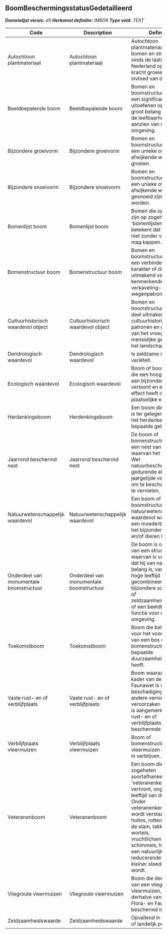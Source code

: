 ﻿## BoomBeschermingsstatusGedetailleerd

*__Domeinlijst versie:__ d5*
*__Herkomst definitie:__ IMBOR*
*__Type veld:__ TEXT*

|__Code__ |__Description__ |__Definitie__	|
|	---	|	---	|   ---	| 
| Autochtoon plantmateriaal | Autochtoon plantmateriaal | Autochtoon plantmateriaal zijn bomen en struiken die sinds de laatste ijstijd in Nederland op eigen kracht groeien, zonder invloed van de mens. |
| Beeldbepalende boom | Beeldbepalende boom | Bomen en boomstructuren die een significant effect uitoefenen op en van groot belang zijn voor de leefbaarheid en het aanzien van de omgeving. |
| Bijzondere groeivorm | Bijzondere groeivorm | Bomen en boomstructuren die op een unieke of afwijkende wijze groeien. |
| Bijzondere snoeivorm | Bijzondere snoeivorm | Bomen en boomstructuren die op een unieke of afwijkende wijze gesnoeid zijn of worden. |
| Bomenlijst boom | Bomenlijst boom | Bomen die opgenomen zijn op zogeheten 'bomenlijsten,' wat betekent dat men ze niet zonder vergunning mag kappen. |
| Bomenstructuur boom | Bomenstructuur boom | Bomen en boomstructuren met een verbindend karakter of deel uitmakend van kenmerkende verkaveling- en wegenpatronen. |
| Cultuurhistorisch waardevol object | Cultuurhistorisch waardevol object | Bomen en boomstructuren die deel uitmaken van cultuurhistorische patronen en getuigen van het vroegere menselijke gebruik van het landschap. |
| Dendrologisch waardevol | Dendrologisch waardevol | Is zeldzame soort of variëteit. |
| Ecologisch waardevol | Ecologisch waardevol | Boom of boomstructuur die een hoog potentieel aan bijzondere soorten vertoont en een positief effect heeft op de plaatselijke ecologie. |
| Herdenkingsboom | Herdenkingsboom | Een boom die geplant is ter gelegenheid van het herdenken van een bepaalde gebeurtenis. |
| Jaarrond beschermd nest | Jaarrond beschermd nest | De boom of bomenstructuur bevat een nest van gevogelte waarvan het volgens de Wet natuurbescherming gedurende elk jaargetijde verboden is om te beschadigen of te vernielen. |
| Natuurwetenschappelijk waardevol | Natuurwetenschappelijk waardevol | Een boom of boomstructuur is natuurwetenschappelijk waardevol wanneer het een moederboom is, het bijzondere planten en/of dieren herbergt. |
| Onderdeel van monumentale boomstructuur | Onderdeel van monumentale boomstructuur | De boom is onderdeel van een structuur waarvan is vastgelegd dat hij van nationaal belang is, vanwege een hoge leeftijd gecombineerd met een bijzondere schoonheid of zeldzaamheidswaarde, of een beeldbepalende functie voor de omgeving. |
| Toekomstboom | Toekomstboom | Boom die belangrijk is voor het voortbestaan van een bos of bomenstructuur of een bepaalde duurzaamheidswaarde heeft. |
| Vaste rust- en of verblijfplaats | Vaste rust- en of verblijfplaats | Boom waaraan in het kader van de Flora- en Faunawet is verboden beschadigingen of andere vernielingen te veroorzaken omdat hij is aangemerkt als vaste rust- en of verblijfplaats van beschermde fauna. |
| Verblijfplaats vleermuizen | Verblijfplaats vleermuizen | Boom of bomenstructuur waar vleermuizen regelmatig in verblijven. |
| Veteranenboom | Veteranenboom | Een boom die zogeheten soortafhankelijke 'veteranenkenmerken' vertoont, ongeacht de leeftijd van de boom. Onder veteranenkenmerken wordt verstaan: gaten, holtes, rottend hout in de stam, takken of wortels, vruchtlichamen van schimmels, holtes en een natuurlijk reducerende kroon, die kleiner steeds kleiner wordt. |
| Vliegroute vleermuizen | Vliegroute vleermuizen | Boom die deel uitmaakt van een vliegroute voor vleermuizen, die derhalve vanwege de Flora- en Faunawet beschermd is. |
| Zeldzaamheidswaarde | Zeldzaamheidswaarde | Opvallend in provinciaal of landelijk perspectief. |
